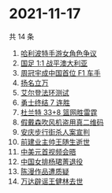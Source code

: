 # 2021-11-17

共 14 条

<!-- BEGIN -->
<!-- 最后更新时间 Wed Nov 17 2021 06:06:47 GMT+0800 (China Standard Time) -->

1. [哈利波特手游女角色争议](https://www.zhihu.com/search?q=哈利波特魔法觉醒)
1. [国足 1:1 战平澳大利亚](https://www.zhihu.com/search?q=中国男足)
1. [周冠宇成中国首位 F1 车手](https://www.zhihu.com/search?q=周冠宇)
1. [扬名立万](https://www.zhihu.com/search?q=扬名立万)
1. [艾尔登法环测试](https://www.zhihu.com/search?q=艾尔登法环)
1. [勇士终结 7 连胜](https://www.zhihu.com/search?q=勇士)
1. [杜兰特 33+8 篮网胜雷霆](https://www.zhihu.com/search?q=篮网)
1. [假戴森吹风机盗用真二维码](https://www.zhihu.com/search?q=假戴森吹风机)
1. [安庆步行街杀人案宣判](https://www.zhihu.com/search?q=安庆步行街杀人案)
1. [前建业主帅王随生逝世](https://www.zhihu.com/search?q=王随生)
1. [中美元首视频会晤](https://www.zhihu.com/search?q=中美会晤)
1. [中国女排杨珺菁退役](https://www.zhihu.com/search?q=杨珺菁)
1. [陈漫作品遭质疑](https://www.zhihu.com/search?q=陈漫)
1. [万达辟谣王健林去世](https://www.zhihu.com/search?q=王健林去世)

<!-- END -->
